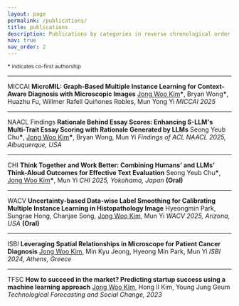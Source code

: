 ```yaml
---
layout: page
permalink: /publications/
title: publications
description: Publications by categories in reverse chronological order.
nav: true
nav_order: 2
---
```


<small><strong>*</strong> indicates co-first authorship</small>

---

<div class="pub-entry">
  <span class="pub-badge">MICCAI</span>
  <strong>MicroMIL: Graph-Based Multiple Instance Learning for Context-Aware Diagnosis with Microscopic Images</strong>  
  <u>Jong Woo Kim</u><strong>*</strong>, Bryan Wong<strong>*</strong>, Huazhu Fu, Willmer Rafell Quiñones Robles, Mun Yong Yi  
  <em>MICCAI 2025</em>
</div>

---

<div class="pub-entry">
  <span class="pub-badge">NAACL Findings</span>
  <strong>Rationale Behind Essay Scores: Enhancing S-LLM's Multi-Trait Essay Scoring with Rationale Generated by LLMs</strong>  
  Seong Yeub Chu<strong>*</strong>, <u>Jong Woo Kim</u><strong>*</strong>, Bryan Wong, Mun Yi  
  <em>Findings of ACL NAACL 2025, Albuquerque, USA</em>
</div>

---

<div class="pub-entry">
  <span class="pub-badge">CHI</span>
  <strong>Think Together and Work Better: Combining Humans’ and LLMs’ Think-Aloud Outcomes for Effective Text Evaluation</strong>  
  Seong Yeub Chu<strong>*</strong>, <u>Jong Woo Kim</u><strong>*</strong>, Mun Yi  
  <em>CHI 2025, Yokohama, Japan</em> <strong>(Oral)</strong>
</div>

---

<div class="pub-entry">
  <span class="pub-badge">WACV</span>
  <strong>Uncertainty-based Data-wise Label Smoothing for Calibrating Multiple Instance Learning in Histopathology Image</strong>  
  Hyeongmin Park, Sungrae Hong, Chanjae Song, <u>Jong Woo Kim</u>, Mun Yi  
  <em>WACV 2025, Arizona, USA</em> <strong>(Oral)</strong>
</div>

---

<div class="pub-entry">
  <span class="pub-badge">ISBI</span>
  <strong>Leveraging Spatial Relationships in Microscope for Patient Cancer Diagnosis</strong>  
  <u>Jong Woo Kim</u>, Min Kyu Jeong, Hyeong Min Park, Mun Yi  
  <em>ISBI 2024, Athens, Greece</em>
</div>

---

<div class="pub-entry">
  <span class="pub-badge">TFSC</span>
  <strong>How to succeed in the market? Predicting startup success using a machine learning approach</strong>  
  <u>Jong Woo Kim</u>, Hong Il Kim, Young Jung Geum  
  <em>Technological Forecasting and Social Change, 2023</em>
</div>
